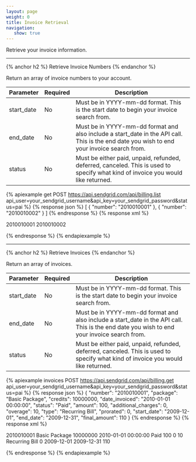 ```yaml
---
layout: page
weight: 0
title: Invoice Retrieval
navigation:
   show: true
---
```


Retrieve your invoice information.

* * * * *

{% anchor h2 %}
Retrieve Invoice Numbers 
{% endanchor %}

Return an array of invoice numbers to your account.

<table class="table table-bordered table-striped">
   <thead>
      <tr>
         <th>Parameter</th>
         <th>Required</th>
         <th>Description</th>
      </tr>
   </thead>
   <tbody>
      <tr>
         <td>start_date</td>
         <td>No</td>
         <td>Must be in YYYY-mm-dd format. This is the start date to begin your invoice search from.</td>
      </tr>
      <tr>
         <td>end_date</td>
         <td>No</td>
         <td>Must be in YYYY-mm-dd format and also include a start_date in the API call. This is the end date you wish to end your invoice search from.</td>
      </tr>
      <tr>
         <td>status</td>
         <td>No</td>
         <td>Must be either paid, unpaid, refunded, deferred, canceled. This is used to specify what kind of invoice you would like returned.</td>
      </tr>
   </tbody>
</table>


{% apiexample get POST https://api.sendgrid.com/api/billing.list api_user=your_sendgrid_username&api_key=your_sendgrid_password&status=pai %}
  {% response json %}
[
  {
    "number": "2010010001"
  },
  {
    "number": "2010010002"
  }
]
  {% endresponse %}
  {% response xml %}
<?xml version="1.0" encoding="ISO-8859-1"?>

<invoices>
   <invoice>
      <number>2010010001</number>
   </invoice>
   <invoice>
      <number>2010010002</number>
   </invoice>
</invoices>

  {% endresponse %}
{% endapiexample %}

* * * * *

{% anchor h2 %}
Retrieve Invoices 
{% endanchor %}

Return an array of invoices.

<table class="table table-bordered table-striped">
   <thead>
      <tr>
         <th>Parameter</th>
         <th>Required</th>
         <th>Description</th>
      </tr>
   </thead>
   <tbody>
      <tr>
         <td>start_date</td>
         <td>No</td>
         <td>Must be in YYYY-mm-dd format. This is the start date to begin your invoice search from.</td>
      </tr>
      <tr>
         <td>end_date</td>
         <td>No</td>
         <td>Must be in YYYY-mm-dd format and also include a start_date in the API call. This is the end date you wish to end your invoice search from.</td>
      </tr>
      <tr>
         <td>status</td>
         <td>No</td>
         <td>Must be either paid, unpaid, refunded, deferred, canceled. This is used to specify what kind of invoice you would like returned.</td>
      </tr>
   </tbody>
</table>


{% apiexample invoices POST https://api.sendgrid.com/api/billing.get api_user=your_sendgrid_username&api_key=your_sendgrid_password&status=pai %}
  {% response json %}
{
  "number": "2010010001",
  "package": "Basic Package",
  "credits": 10000000,
  "date_invoiced": "2010-01-01 00:00:00",
  "status": "Paid",
  "amount": 100,
  "additional_charges": 0,
  "overage": 10,
  "type": "Recurring Bill",
  "prorated": 0,
  "start_date": "2009-12-01",
  "end_date": "2009-12-31",
  "final_amount": 110
}
  {% endresponse %}
  {% response xml %}
<?xml version="1.0" encoding="ISO-8859-1"?>

<invoices>
   <invoice>
      <number>2010010001</number>
      <package>Basic Package</package>
      <credits>10000000</credits>
      <date_invoiced>2010-01-01 00:00:00</date_invoiced>
      <status>Paid</status>
      <amount>100</amount>
      <additional_charges>0</additional_charges>
      <overage>10</overage>
      <type>Recurring Bill</type>
      <prorated>0</prorated>
      <start_date>2009-12-01</start_date>
      <end_date>2009-12-31</end_date>
      <final_amount>110</final_amount>
   </invoice>
</invoices>

  {% endresponse %}
{% endapiexample %}
